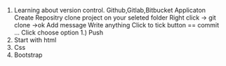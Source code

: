 1. Learning about version control.
    Github,Gitlab,Bitbucket Applicaton
        Create Repositry
        clone project on your seleted folder 
            Right click -> git clone ->ok
        Add message
            Write anything
            Click to tick button == commit
            ... Click 
                choose option
                1.) Push
2. Start with html
3. Css
4. Bootstrap